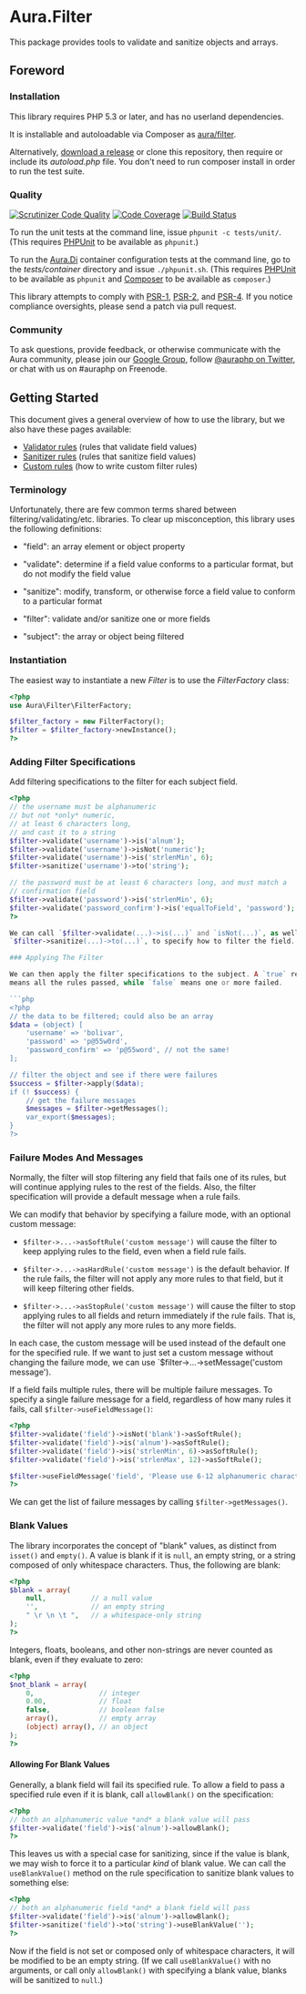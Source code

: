 # Aura.Filter

This package provides tools to validate and sanitize objects and arrays.

## Foreword

### Installation

This library requires PHP 5.3 or later, and has no userland dependencies.

It is installable and autoloadable via Composer as [aura/filter](https://packagist.org/packages/aura/filter).

Alternatively, [download a release](https://github.com/auraphp/Aura.Filter/releases)
or clone this repository, then require or include its _autoload.php_ file.
You don't need to run composer install in order to run the test suite.

### Quality

[![Scrutinizer Code Quality](https://scrutinizer-ci.com/g/auraphp/Aura.Filter/badges/quality-score.png?b=develop-2)](https://scrutinizer-ci.com/g/auraphp/Aura.Filter/)
[![Code Coverage](https://scrutinizer-ci.com/g/auraphp/Aura.Filter/badges/coverage.png?b=develop-2)](https://scrutinizer-ci.com/g/auraphp/Aura.Filter/)
[![Build Status](https://travis-ci.org/auraphp/Aura.Filter.png?branch=develop-2)](https://travis-ci.org/auraphp/Aura.Filter)

To run the unit tests at the command line, issue `phpunit -c tests/unit/`.
(This requires [PHPUnit][] to be available as `phpunit`.)

[PHPUnit]: http://phpunit.de/manual/

To run the [Aura.Di][] container configuration tests at the command line, go to
the _tests/container_ directory and issue `./phpunit.sh`. (This requires
[PHPUnit][] to be available as `phpunit` and [Composer][] to be available as
`composer`.)

[Aura.Di]: https://github.com/auraphp/Aura.Di
[Composer]: http://getcomposer.org/

This library attempts to comply with [PSR-1][], [PSR-2][], and [PSR-4][]. If
you notice compliance oversights, please send a patch via pull request.

[PSR-1]: https://github.com/php-fig/fig-standards/blob/master/accepted/PSR-1-basic-coding-standard.md
[PSR-2]: https://github.com/php-fig/fig-standards/blob/master/accepted/PSR-2-coding-style-guide.md
[PSR-4]: https://github.com/php-fig/fig-standards/blob/master/accepted/PSR-4-autoloader.md

### Community

To ask questions, provide feedback, or otherwise communicate with the Aura
community, please join our [Google Group](http://groups.google.com/group/auraphp),
follow [@auraphp on Twitter](http://twitter.com/auraphp), or chat with us
on #auraphp on Freenode.


## Getting Started

This document gives a general overview of how to use the library, but we also
have these pages available:

- [Validator rules](README-VALIDATE.md) (rules that validate field values)
- [Sanitizer rules](README-SANITIZE.md) (rules that sanitize field values)
- [Custom rules](README-CUSTOM.md) (how to write custom filter rules)

### Terminology

Unfortunately, there are few common terms shared between filtering/validating/etc.
libraries. To clear up misconception, this library uses the following
definitions:

- "field": an array element or object property

- "validate": determine if a field value conforms to a particular format,
  but do not modify the field value

- "sanitize": modify, transform, or otherwise force a field value to conform
  to a particular format

- "filter": validate and/or sanitize one or more fields

- "subject": the array or object being filtered

### Instantiation

The easiest way to instantiate a new _Filter_ is to use the _FilterFactory_
class:

```php
<?php
use Aura\Filter\FilterFactory;

$filter_factory = new FilterFactory();
$filter = $filter_factory->newInstance();
?>
```

### Adding Filter Specifications

Add filtering specifications to the filter for each subject field.

```php
<?php
// the username must be alphanumeric
// but not *only* numeric,
// at least 6 characters long,
// and cast it to a string
$filter->validate('username')->is('alnum');
$filter->validate('username')->isNot('numeric');
$filter->validate('username')->is('strlenMin', 6);
$filter->sanitize('username')->to('string');

// the password must be at least 6 characters long, and must match a
// confirmation field
$filter->validate('password')->is('strlenMin', 6);
$filter->validate('password_confirm')->is('equalToField', 'password');
?>

We can call `$filter->validate(...)->is(...)` and `isNot(...)`, as well as
`$filter->sanitize(...)->to(...)`, to specify how to filter the field.

### Applying The Filter

We can then apply the filter specifications to the subject. A `true` result
means all the rules passed, while `false` means one or more failed.

```php
<?php
// the data to be filtered; could also be an array
$data = (object) [
    'username' => 'bolivar',
    'password' => 'p@55w0rd',
    'password_confirm' => 'p@55word', // not the same!
];

// filter the object and see if there were failures
$success = $filter->apply($data);
if (! $success) {
    // get the failure messages
    $messages = $filter->getMessages();
    var_export($messages);
}
?>
```

### Failure Modes And Messages

Normally, the filter will stop filtering any field that fails one of
its rules, but will continue applying rules to the rest of the fields. Also,
the filter specification will provide a default message when a rule fails.

We can modify that behavior by specifying a failure mode, with an optional
custom message:

- `$filter->...->asSoftRule('custom message')` will cause the filter to keep
  applying rules to the field, even when a field rule fails.

- `$filter->...->asHardRule('custom message')` is the default behavior. If the
  rule fails, the filter will not apply any more rules to that field, but it
  will keep filtering other fields.

- `$filter->...->asStopRule('custom message')` will cause the filter to stop
  applying rules to all fields and return immediately if the rule fails. That
  is, the filter will not apply any more rules to any more fields.

In each case, the custom message will be used instead of the default one for
the specified rule.  If we want to just set a custom message without changing
the failure mode, we can use `$filter->...->setMessage('custom message').

If a field fails multiple rules, there will be multiple failure messages. To
specify a single failure message for a field, regardless of how many rules it
fails, call `$filter->useFieldMessage()`:

```php
<?php
$filter->validate('field')->isNot('blank')->asSoftRule();
$filter->validate('field')->is('alnum')->asSoftRule();
$filter->validate('field')->is('strlenMin', 6)->asSoftRule();
$filter->validate('field')->is('strlenMax', 12)->asSoftRule();

$filter->useFieldMessage('field', 'Please use 6-12 alphanumeric characters.');
?>
```

We can get the list of failure messages by calling `$filter->getMessages()`.

### Blank Values

The library incorporates the concept of "blank" values, as distinct from
`isset()` and `empty()`. A value is blank if it is `null`, an empty string, or
a string composed of only whitespace characters. Thus, the following are
blank:

```php
<?php
$blank = array(
    null,           // a null value
    '',             // an empty string
    " \r \n \t ",   // a whitespace-only string
);
?>
```

Integers, floats, booleans, and other non-strings are never counted as blank,
even if they evaluate to zero:

```php
<?php
$not_blank = array(
    0,                // integer
    0.00,             // float
    false,            // boolean false
    array(),          // empty array
    (object) array(), // an object
);
?>
```

#### Allowing For Blank Values

Generally, a blank field will fail its specified rule. To allow a field to pass
a specified rule even if it is blank, call `allowBlank()` on the specification:

```php
<?php
// both an alphanumeric value *and* a blank value will pass
$filter->validate('field')->is('alnum')->allowBlank();
?>
```

This leaves us with a special case for sanitizing, since if the value is blank,
we may wish to force it to a particular *kind* of blank value. We can call the
`useBlankValue()` method on the rule specification to sanitize blank values to
something else:

```php
<?php
// both an alphanumeric field *and* a blank field will pass
$filter->validate('field')->is('alnum')->allowBlank();
$filter->sanitize('field')->to('string')->useBlankValue('');
?>
```
Now if the field is not set or composed only of whitespace characters, it will
be modified to be an empty string. (If we call `useBlankValue()` with no
arguments, or call only `allowBlank()` with specifying a blank value,
blanks will be sanitized to `null`.)
